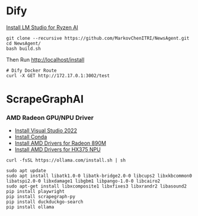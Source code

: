 # Dify
[Install LM Studio for Ryzen AI](https://lmstudio.ai/ryzenai)
```
git clone --recursive https://github.com/MarkovChenITRI/NewsAgent.git
cd NewsAgent/
bash build.sh
```

Then Run [http://localhost/install](http://localhost/install)
```
# Dify Docker Route
curl -X GET http://172.17.0.1:3002/test     
```

# ScrapeGraphAI

### AMD Radeon GPU/NPU Driver
* [Install Visual Studio 2022]()
* [Install Conda]()
* [Install AMD Drivers for Radeon 890M](https://www.amd.com/en/support/download/drivers.html)
* [Install AMD Drivers for HX375 NPU](https://ryzenai.docs.amd.com/en/latest/inst.html)

```
curl -fsSL https://ollama.com/install.sh | sh

sudo apt update
sudo apt install libatk1.0-0 libatk-bridge2.0-0 libcups2 libxkbcommon0 libatspi2.0-0 libxdamage1 libgbm1 libpango-1.0-0 libcairo2
sudo apt-get install libxcomposite1 libxfixes3 libxrandr2 libasound2
pip install playwright
pip install scrapegraph-py
pip install duckduckgo-search
pip install ollama
```
